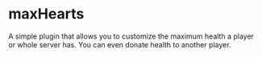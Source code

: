 # maxHearts
A simple plugin that allows you to customize the maximum health a player or whole server has. You can even donate health to another player.
